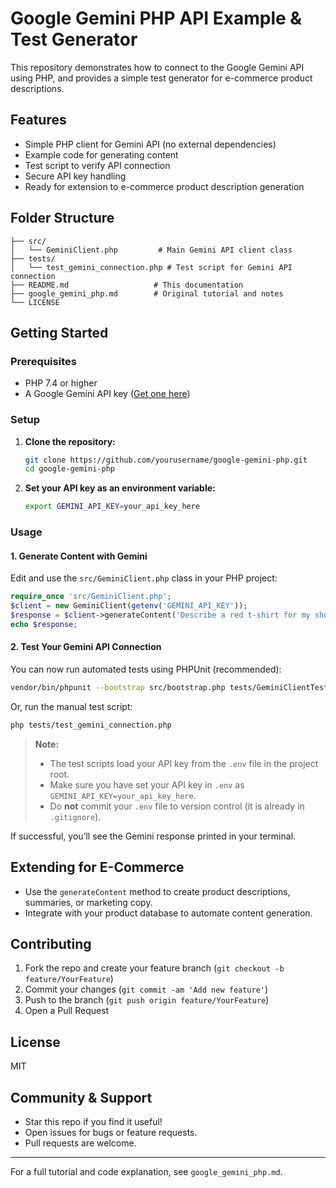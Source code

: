 # Google Gemini PHP API Example & Test Generator

This repository demonstrates how to connect to the Google Gemini API using PHP, and provides a simple test generator for e-commerce product descriptions.

## Features
- Simple PHP client for Gemini API (no external dependencies)
- Example code for generating content
- Test script to verify API connection
- Secure API key handling
- Ready for extension to e-commerce product description generation

## Folder Structure

```
├── src/
│   └── GeminiClient.php         # Main Gemini API client class
├── tests/
│   └── test_gemini_connection.php # Test script for Gemini API connection
├── README.md                   # This documentation
├── google_gemini_php.md        # Original tutorial and notes
└── LICENSE
```

## Getting Started

### Prerequisites
- PHP 7.4 or higher
- A Google Gemini API key ([Get one here](https://aistudio.google.com/app/apikey))

### Setup
1. **Clone the repository:**
   ```bash
   git clone https://github.com/yourusername/google-gemini-php.git
   cd google-gemini-php
   ```
2. **Set your API key as an environment variable:**
   ```bash
   export GEMINI_API_KEY=your_api_key_here
   ```

### Usage

#### 1. Generate Content with Gemini
Edit and use the `src/GeminiClient.php` class in your PHP project:

```php
require_once 'src/GeminiClient.php';
$client = new GeminiClient(getenv('GEMINI_API_KEY'));
$response = $client->generateContent('Describe a red t-shirt for my shop.');
echo $response;
```

#### 2. Test Your Gemini API Connection

You can now run automated tests using PHPUnit (recommended):

```bash
vendor/bin/phpunit --bootstrap src/bootstrap.php tests/GeminiClientTest.php
```

Or, run the manual test script:

```bash
php tests/test_gemini_connection.php
```

> **Note:**
> - The test scripts load your API key from the `.env` file in the project root.
> - Make sure you have set your API key in `.env` as `GEMINI_API_KEY=your_api_key_here`.
> - Do **not** commit your `.env` file to version control (it is already in `.gitignore`).

If successful, you’ll see the Gemini response printed in your terminal.

## Extending for E-Commerce
- Use the `generateContent` method to create product descriptions, summaries, or marketing copy.
- Integrate with your product database to automate content generation.

## Contributing
1. Fork the repo and create your feature branch (`git checkout -b feature/YourFeature`)
2. Commit your changes (`git commit -am 'Add new feature'`)
3. Push to the branch (`git push origin feature/YourFeature`)
4. Open a Pull Request

## License
MIT

## Community & Support
- Star this repo if you find it useful!
- Open issues for bugs or feature requests.
- Pull requests are welcome.

---

For a full tutorial and code explanation, see `google_gemini_php.md`.
